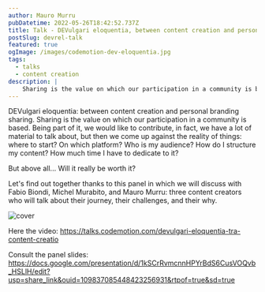 ```yaml
---
author: Mauro Murru
pubDatetime: 2022-05-26T18:42:52.737Z
title: Talk - DEVulgari eloquentia, between content creation and personal branding sharing
postSlug: devrel-talk
featured: true
ogImage: /images/codemotion-dev-eloquentia.jpg
tags:
  - talks
  - content creation
description: |
    Sharing is the value on which our participation in a community is based. Being part of it, we would like to contribute, and in fact, we have a lot of material to talk about, but then we come up against the reality of things: where to start? On which platform? Who am I addressing? How do I structure my communication? How much time will I have to dedicate to it?.
---
```


DEVulgari eloquentia: between content creation and personal branding sharing. Sharing is the value on which our participation in a community is based. Being part of it, we would like to contribute, in fact, we have a lot of material to talk about, but then we come up against the reality of things: where to start? On which platform? Who is my audience? How do I structure my content? How much time  I have to dedicate to it?

But above all... Will it really be worth it?

Let's find out together thanks to this panel in which we will discuss with Fabio Biondi, Michel Murabito, and Mauro Murru: three content creators who will talk about their journey, their challenges, and their why.

![cover](codemotion-dev-eloquentia.jpg)

Here the video: https://talks.codemotion.com/devulgari-eloquentia-tra-content-creatio

Consult the panel slides: https://docs.google.com/presentation/d/1kSCrRvmcnnHPYrBdS6CusVOQvb_HSLlH/edit?usp=share_link&ouid=109837085448423256931&rtpof=true&sd=true